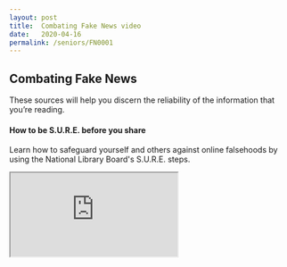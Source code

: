 ```yaml
---
layout: post
title:  Combating Fake News video
date:   2020-04-16
permalink: /seniors/FN0001
---
```


## **Combating Fake News**

These sources will help you discern the reliability of the information that you’re reading. 

#### How to be S.U.R.E. before you share

Learn how to safeguard yourself and others against online falsehoods by using the National Library Board's S.U.R.E. steps. 

<div class="resp-container">
	<iframe class="resp-iframe" src="https://www.youtube.com/embed/JNFnPqTTPIc" gesture="media" allow="encrypted-media" allowfullscreen></iframe>
</div>






